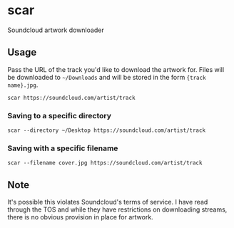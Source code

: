 # scar

Soundcloud artwork downloader

## Usage

Pass the URL of the track you'd like to download the artwork for. Files will be downloaded to `~/Downloads` and will be stored in the form `{track name}.jpg`.

```
scar https://soundcloud.com/artist/track
```

### Saving to a specific directory

```
scar --directory ~/Desktop https://soundcloud.com/artist/track
```

### Saving with a specific filename

```
scar --filename cover.jpg https://soundcloud.com/artist/track
```

## Note

It's possible this violates Soundcloud's terms of service. I have read through the TOS and while they have restrictions on downloading streams, there is no obvious provision in place for artwork.
